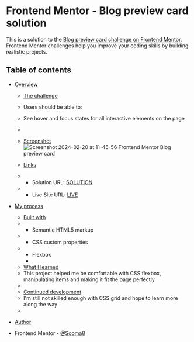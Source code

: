 # Frontend Mentor - Blog preview card solution

This is a solution to the [Blog preview card challenge on Frontend Mentor](https://www.frontendmentor.io/challenges/blog-preview-card-ckPaj01IcS). Frontend Mentor challenges help you improve your coding skills by building realistic projects. 

## Table of contents

- [Overview](#overview)
  - [The challenge](#the-challenge)
  - Users should be able to:
  - See hover and focus states for all interactive elements on the page
  - 
  - [Screenshot](#screenshot)
    ![Screenshot 2024-02-20 at 11-45-56 Frontend Mentor Blog preview card](https://github.com/Sooma8/blog-preview-card-main/assets/91131370/7ba98c5c-9c77-4e12-aaaa-69863b065d88)

  - [Links](#links)
  - - Solution URL: [SOLUTION](https://github.com/Sooma8/blog-preview-card-main/tree/main)
  - - Live Site URL: [LIVE](https://blog-previewcard-solution.netlify.app/)

- [My process](#my-process)
  - [Built with](#built-with)
  - - Semantic HTML5 markup
  - - CSS custom properties
  - - Flexbox
    - 
  - [What I learned](#what-i-learned)
  - This project helped me be comfortable with CSS flexbox, manipulating items and making it fit the page perfectly
  - 
  - [Continued development](#continued-development)
  - I'm still not skilled enough with CSS grid and hope to learn more along the way
  - 
- [Author](#author)
- Frontend Mentor - [@Sooma8](https://www.frontendmentor.io/profile/Sooma8)



